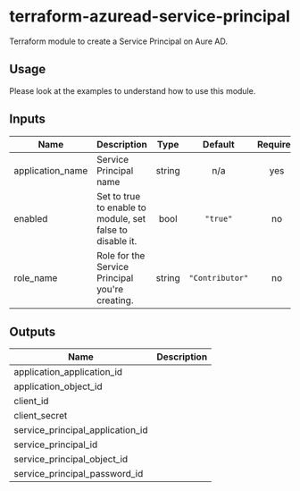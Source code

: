 # terraform-azuread-service-principal

Terraform module to create a Service Principal on Aure AD.

## Usage
Please look at the examples to understand how to use this module.

<!-- BEGINNING OF PRE-COMMIT-TERRAFORM DOCS HOOK -->
## Inputs

| Name | Description | Type | Default | Required |
|------|-------------|:----:|:-----:|:-----:|
| application\_name | Service Principal name | string | n/a | yes |
| enabled | Set to true to enable to module, set false to disable it. | bool | `"true"` | no |
| role\_name | Role for the Service Principal you're creating. | string | `"Contributor"` | no |

## Outputs

| Name | Description |
|------|-------------|
| application\_application\_id |  |
| application\_object\_id |  |
| client\_id |  |
| client\_secret |  |
| service\_principal\_application\_id |  |
| service\_principal\_id |  |
| service\_principal\_object\_id |  |
| service\_principal\_password\_id |  |

<!-- END OF PRE-COMMIT-TERRAFORM DOCS HOOK -->

